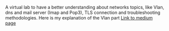 A virtual lab to have a better understanding about networks topics, like Vlan, dns and mail server (Imap and Pop3), TLS connection and troubleshooting methodologies.
Here is my explanation of the Vlan part
[Link to medium page](https://medium.com/p/7c872720b8e7)
